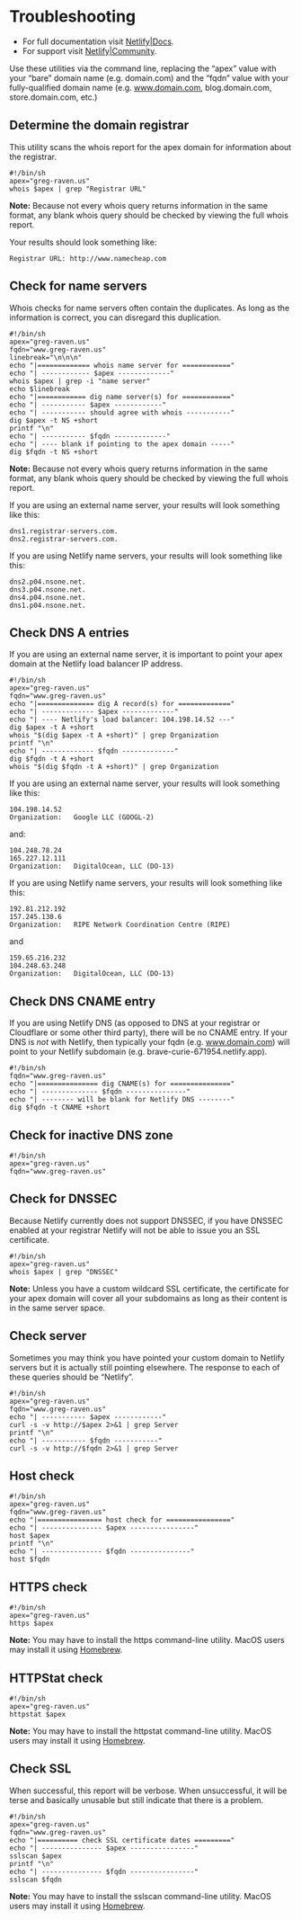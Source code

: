 # Troubleshooting

* For full documentation visit [Netlify|Docs](https://docs.netlify.com).
* For support visit [Netlify|Community](https://community.netlify.com).

Use these utilities via the command line, replacing the “apex” value with your “bare” domain name (e.g. domain.com) and the “fqdn” value with your fully-qualified domain name (e.g. www.domain.com, blog.domain.com, store.domain.com, etc.)

## Determine the domain registrar

This utility scans the whois report for the apex domain for information about the registrar.

```
#!/bin/sh
apex="greg-raven.us"
whois $apex | grep "Registrar URL"
```

**Note:** Because not every whois query returns information in the same format, any blank whois query should be checked by viewing the full whois report.

Your results should look something like:

```
Registrar URL: http://www.namecheap.com
```

## Check for name servers

Whois checks for name servers often contain the duplicates. As long as the information is correct, you can disregard this duplication.

```
#!/bin/sh
apex="greg-raven.us"
fqdn="www.greg-raven.us"
linebreak="\n\n\n"
echo "|============= whois name server for ============"
echo "| ------------ $apex -------------"
whois $apex | grep -i "name server"
echo $linebreak
echo "|============ dig name server(s) for ============"
echo "| ----------- $apex ------------"
echo "| ----------- should agree with whois -----------"
dig $apex -t NS +short
printf "\n"
echo "| ----------- $fqdn -------------"
echo "| ---- blank if pointing to the apex domain -----"
dig $fqdn -t NS +short
```

**Note:** Because not every whois query returns information in the same format, any blank whois query should be checked by viewing the full whois report.

If you are using an external name server, your results will look something like this:

```
dns1.registrar-servers.com.
dns2.registrar-servers.com.
```

If you are using Netlify name servers, your results will look something like this:

```
dns2.p04.nsone.net.
dns3.p04.nsone.net.
dns4.p04.nsone.net.
dns1.p04.nsone.net.
```

## Check DNS A entries

If you are using an external name server, it is important to point your apex domain at the Netlify load balancer IP address.

```
#!/bin/sh
apex="greg-raven.us"
fqdn="www.greg-raven.us"
echo "|============== dig A record(s) for ============="
echo "| ------------- $apex -------------"
echo "| ---- Netlify's load balancer: 104.198.14.52 ---"
dig $apex -t A +short
whois "$(dig $apex -t A +short)" | grep Organization
printf "\n"
echo "| ------------- $fqdn -------------"
dig $fqdn -t A +short
whois "$(dig $fqdn -t A +short)" | grep Organization
```

If you are using an external name server, your results will look something like this:

```
104.198.14.52
Organization:   Google LLC (GOOGL-2)
```

and:

```
104.248.78.24
165.227.12.111
Organization:   DigitalOcean, LLC (DO-13)
```

If you are using Netlify name servers, your results will look something like this:

```
192.81.212.192
157.245.130.6
Organization:   RIPE Network Coordination Centre (RIPE)
```

and

```
159.65.216.232
104.248.63.248
Organization:   DigitalOcean, LLC (DO-13)
```

## Check DNS CNAME entry

If you are using Netlify DNS (as opposed to DNS at your registrar or Cloudflare or some other third party), there will be no CNAME entry. If your DNS is *not* with Netlify, then typically your fqdn (e.g. www.domain.com) will point to your Netlify subdomain (e.g. brave-curie-671954.netlify.app).

```
#!/bin/sh
fqdn="www.greg-raven.us"
echo "|=============== dig CNAME(s) for ==============="
echo "| -------------- $fqdn ---------------"
echo "| -------- will be blank for Netlify DNS --------"
dig $fqdn -t CNAME +short
```

## Check for inactive DNS zone

```
#!/bin/sh
apex="greg-raven.us"
fqdn="www.greg-raven.us"
```

## Check for DNSSEC

Because Netlify currently does not support DNSSEC, if you have DNSSEC enabled at your registrar Netlify will not be able to issue you an SSL certificate.

```
#!/bin/sh
apex="greg-raven.us"
whois $apex | grep "DNSSEC"
```

**Note:** Unless you have a custom wildcard SSL certificate, the certificate for your apex domain will cover all your subdomains as long as their content is in the same server space.

## Check server

Sometimes you may think you have pointed your custom domain to Netlify servers but it is actually still pointing elsewhere. The response to each of these queries should be “Netlify”.

```
#!/bin/sh
apex="greg-raven.us"
fqdn="www.greg-raven.us"
echo "| ----------- $apex ------------"
curl -s -v http://$apex 2>&1 | grep Server
printf "\n"
echo "| ----------- $fqdn -----------"
curl -s -v http://$fqdn 2>&1 | grep Server
```

## Host check

```
#!/bin/sh
apex="greg-raven.us"
fqdn="www.greg-raven.us"
echo "|================ host check for ================"
echo "| --------------- $apex ----------------"
host $apex
printf "\n"
echo "| --------------- $fqdn ---------------"
host $fqdn
```

## HTTPS check

```
#!/bin/sh
apex="greg-raven.us"
https $apex
```

**Note:** You may have to install the https command-line utility. MacOS users may install it using [Homebrew](https://brew.sh).

## HTTPStat check

```
#!/bin/sh
apex="greg-raven.us"
httpstat $apex
```

**Note:** You may have to install the httpstat command-line utility. MacOS users may install it using [Homebrew](https://brew.sh).

## Check SSL

When successful, this report will be verbose. When unsuccessful, it will be terse and basically unusable but still indicate that there is a problem.

```
#!/bin/sh
apex="greg-raven.us"
fqdn="www.greg-raven.us"
echo "|========== check SSL certificate dates ========="
echo "| --------------- $apex ----------------"
sslscan $apex
printf "\n"
echo "| --------------- $fqdn ----------------"
sslscan $fqdn
```

**Note:** You may have to install the sslscan command-line utility. MacOS users may install it using [Homebrew](https://brew.sh).
